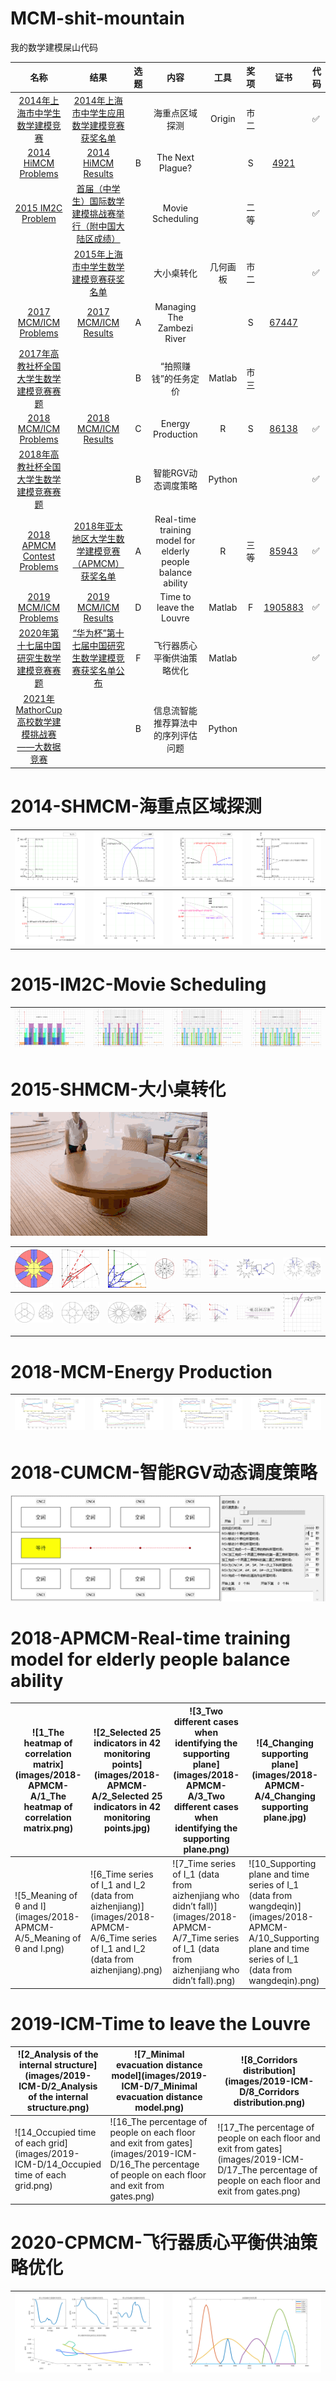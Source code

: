 # MCM-shit-mountain

我的数学建模屎山代码

|                             名称                             |                             结果                             | 选题 |                            内容                             |   工具   | 奖项 |                             证书                             | 代码               |
| :----------------------------------------------------------: | :----------------------------------------------------------: | :--: | :---------------------------------------------------------: | :------: | :--: | :----------------------------------------------------------: | ------------------ |
| [2014年上海市中学生数学建模竞赛](https://www.secsa.cn/Front/NewsInfo/NewsShow/4447) | [2014年上海市中学生应用数学建模竞赛获奖名单](https://www.secsa.cn/Front/NewsInfo/NewsShow/4448) |      |                       海重点区域探测                        |  Origin  | 市二 |                                                              | :white_check_mark: |
| [2014 HiMCM Problems](https://www.comap.com/highschool/contests/himcm/2014problems.html) | [2014 HiMCM Results](https://www.comap.com/highschool/contests/himcm/2014results.pdf) |  B   |                      The Next Plague?                       |          |  S   | [4921](https://www.comap-math.com/himcm/2014Certs/4921.pdf)  |                    |
| [2015 IM2C Problem](https://immchallenge.org/Contests/2015/Problem.html) | [首届（中学生）国际数学建模挑战赛举行（附中国大陆区成绩）](http://www.mcm.edu.cn/html_cn/node/9ce624224393dfdf012412ecaa00e5e4.html) |      |                      Movie Scheduling                       |          | 二等 |                                                              | :white_check_mark: |
|                                                              | [2015年上海市中学生数学建模竞赛获奖名单](https://www.secsa.cn/Front/NewsInfo/NewsShow/4453) |      |                         大小桌转化                          | 几何画板 | 市二 |                                                              | :white_check_mark: |
| [2017 MCM/ICM Problems](https://www.comap.com/undergraduate/contests/mcm/contests/2017/problems/) | [2017 MCM/ICM Results](https://www.comap.com/undergraduate/contests/mcm/contests/2017/results/) |  A   |                 Managing The Zambezi River                  |          |  S   | [67447](https://www.comap-math.com/mcm/2017Certs/67447.pdf)  |                    |
| [2017年高教社杯全国大学生数学建模竞赛赛题](http://www.mcm.edu.cn/html_cn/node/460baf68ab0ed0e1e557a0c79b1c4648.html) |                                                              |  B   |                    “拍照赚钱”的任务定价                     |  Matlab  | 市三 |                                                              |                    |
| [2018 MCM/ICM Problems](https://www.comap.com/undergraduate/contests/mcm/contests/2018/problems/) | [2018 MCM/ICM Results](https://www.comap.com/undergraduate/contests/mcm/contests/2018/results/) |  C   |                      Energy Production                      |    R     |  S   | [86138](https://www.comap-math.com/mcm/2018Certs/86138.pdf)  | :white_check_mark: |
| [2018年高教社杯全国大学生数学建模竞赛赛题](http://www.mcm.edu.cn/html_cn/node/7cec7725b9a0ea07b4dfd175e8042c33.html) |                                                              |  B   |                     智能RGV动态调度策略                     |  Python  |      |                                                              | :white_check_mark: |
| [2018 APMCM Contest Problems](http://www.apmcm.org/detail/2316) | [2018年亚太地区大学生数学建模竞赛（APMCM）获奖名单](http://www.apmcm.org/detail/2321) |  A   | Real-time training model for elderly people balance ability |    R     | 三等 |     [85943](http://www.apmcm.org/cert/2018/85943_1.pdf)      | :white_check_mark: |
| [2019 MCM/ICM Problems](https://www.comap.com/undergraduate/contests/mcm/contests/2019/problems/) | [2019 MCM/ICM Results](https://www.comap.com/undergraduate/contests/mcm/contests/2019/results/) |  D   |                  Time to leave the Louvre                   |  Matlab  |  F   | [1905883](https://www.comap-math.com/mcm/2019Certs/1905883.pdf) | :white_check_mark: |
| [2020年第十七届中国研究生数学建模竞赛赛题](https://cpipc.acge.org.cn//cw/detail/4/2c9088a674924b7f01749981b29502e9) | [“华为杯”第十七届中国研究生数学建模竞赛获奖名单公布](https://cpipc.acge.org.cn//cw/detail/4/2c9088a67597479f0176753856661398) |  F   |                 飞行器质心平衡供油策略优化                  |  Matlab  |      |                                                              | :white_check_mark: |
| [2021年MathorCup高校数学建模挑战赛——大数据竞赛](https://www.saikr.com/vse/bigdata1) |                                                              |  B   |             信息流智能推荐算法中的序列评估问题              |  Python  |      |                                                              |                    |

# 2014-SHMCM-海重点区域探测

| ![5](images/2014-SHMCM/5.png)   | ![6](images/2014-SHMCM/6.png)   | ![7](images/2014-SHMCM/7.png)   | ![8](images/2014-SHMCM/8.png)   |
| ------------------------------- | ------------------------------- | ------------------------------- | ------------------------------- |
| ![12](images/2014-SHMCM/12.png) | ![14](images/2014-SHMCM/14.png) | ![15](images/2014-SHMCM/15.png) | ![16](images/2014-SHMCM/16.png) |

# 2015-IM2C-Movie Scheduling

| ![1](images/2015-IM2C/1.png) | ![2](images/2015-IM2C/2.png) | ![3](images/2015-IM2C/3.png) | ![4](images/2015-IM2C/4.png) |
| ---------------------------- | ---------------------------- | ---------------------------- | ---------------------------- |



# 2015-SHMCM-大小桌转化

![2015年上海市中学生数学建模竞赛试题视频](images/2015-SHMCM/2015年上海市中学生数学建模竞赛试题视频.gif)

| ![1](images/2015-SHMCM/1.jpg) | ![2](images/2015-SHMCM/2.jpg)   | ![3](images/2015-SHMCM/3.jpg)   | ![4](images/2015-SHMCM/4.jpg)   | ![5](images/2015-SHMCM/5.jpg)   | ![6](images/2015-SHMCM/6.jpg)   | ![7](images/2015-SHMCM/7.jpg)   | ![8](images/2015-SHMCM/8.jpg)   |
| ----------------------------- | ------------------------------- | ------------------------------- | ------------------------------- | ------------------------------- | ------------------------------- | ------------------------------- | ------------------------------- |
| ![9](images/2015-SHMCM/9.jpg) | ![10](images/2015-SHMCM/10.jpg) | ![11](images/2015-SHMCM/11.jpg) | ![12](images/2015-SHMCM/12.jpg) | ![13](images/2015-SHMCM/13.jpg) | ![14](images/2015-SHMCM/14.jpg) | ![15](images/2015-SHMCM/15.jpg) | ![16](images/2015-SHMCM/16.jpg) |

# 2018-MCM-Energy Production

| ![AZ](images/2018-MCM-C/AZ.jpg) | ![CA](images/2018-MCM-C/CA.jpg) | ![NM](images/2018-MCM-C/NM.jpg) | ![TX](images/2018-MCM-C/TX.jpg) |
| ------------------------------- | ------------------------------- | ------------------------------- | ------------------------------- |

# 2018-CUMCM-智能RGV动态调度策略

![1](images/2018-CUMCM-B/1.GIF)

# 2018-APMCM-Real-time training model for elderly people balance ability

| ![1_The heatmap of correlation matrix](images/2018-APMCM-A/1_The heatmap of correlation matrix.png) | ![2_Selected 25 indicators in 42 monitoring points](images/2018-APMCM-A/2_Selected 25 indicators in 42 monitoring points.jpg) | ![3_Two different cases when identifying the supporting plane](images/2018-APMCM-A/3_Two different cases when identifying the supporting plane.png) | ![4_Changing supporting plane](images/2018-APMCM-A/4_Changing supporting plane.jpg) |
| ------------------------------------------------------------ | ------------------------------------------------------------ | ------------------------------------------------------------ | ------------------------------------------------------------ |
| ![5_Meaning of  θ and I](images/2018-APMCM-A/5_Meaning of  θ and I.png) | ![6_Time series of I_1 and  I_2 (data from aizhenjiang)](images/2018-APMCM-A/6_Time series of I_1 and  I_2 (data from aizhenjiang).png) | ![7_Time series of I_1 (data from aizhenjiang who didn’t fall)](images/2018-APMCM-A/7_Time series of I_1 (data from aizhenjiang who didn’t fall).png) | ![10_Supporting plane and time series of I_1 (data from wangdeqin)](images/2018-APMCM-A/10_Supporting plane and time series of I_1 (data from wangdeqin).png) |

# 2019-ICM-Time to leave the Louvre

| ![2_Analysis of the internal structure](images/2019-ICM-D/2_Analysis of the internal structure.png) | ![7_Minimal evacuation distance model](images/2019-ICM-D/7_Minimal evacuation distance model.png) | ![8_Corridors distribution](images/2019-ICM-D/8_Corridors distribution.png) |
| ------------------------------------------------------------ | ------------------------------------------------------------ | ------------------------------------------------------------ |
| ![14_Occupied time of each grid](images/2019-ICM-D/14_Occupied time of each grid.png) | ![16_The percentage of people on each floor and exit from gates](images/2019-ICM-D/16_The percentage of people on each floor and exit from gates.png) | ![17_The percentage of people on each floor and exit from gates](images/2019-ICM-D/17_The percentage of people on each floor and exit from gates.png) |

# 2020-CPMCM-飞行器质心平衡供油策略优化

| ![1](images/2020-CPMCM-F/1.png) | ![2](images/2020-CPMCM-F/2.png) |
| ------------------------------- | ------------------------------- |

